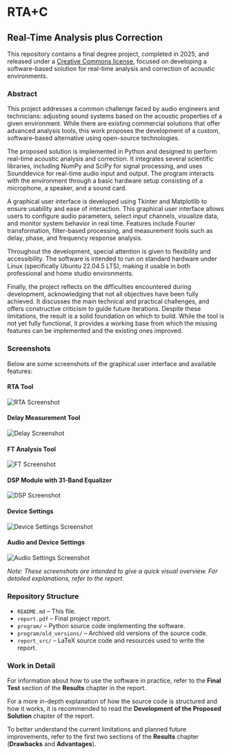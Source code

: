 # RTA+C  
## Real-Time Analysis plus Correction

This repository contains a final degree project, completed in 2025, and released under a [Creative Commons license](https://bibliotecnica.upc.edu/en/propietat-intellectual/llicencies-acces-lliure-creative-commons-gnu), focused on developing a software-based solution for real-time analysis and correction of acoustic environments.

### Abstract

This project addresses a common challenge faced by audio engineers and technicians: adjusting sound systems
based on the acoustic properties of a given environment. While there are existing commercial solutions that
offer advanced analysis tools, this work proposes the development of a custom, software-based alternative using
open-source technologies.

The proposed solution is implemented in Python and designed to perform real-time acoustic analysis and
correction. It integrates several scientific libraries, including NumPy and SciPy for signal processing, and
uses Sounddevice for real-time audio input and output. The program interacts with the environment through a
basic hardware setup consisting of a microphone, a speaker, and a sound card.

A graphical user interface is developed using Tkinter and Matplotlib to ensure usability and ease of interaction.
This graphical user interface allows users to configure audio parameters, select input channels, visualize data,
and monitor system behavior in real time. Features include Fourier transformation, filter-based processing,
and measurement tools such as delay, phase, and frequency response analysis.

Throughout the development, special attention is given to flexibility and accessibility. The software is intended
to run on standard hardware under Linux (specifically Ubuntu 22.04.5 LTS), making it usable in both
professional and home studio environments.

Finally, the project reflects on the difficulties encountered during development, acknowledging that not all
objectives have been fully achieved. It discusses the main technical and practical challenges, and offers
constructive criticism to guide future iterations. Despite these limitations, the result is a solid foundation on
which to build. While the tool is not yet fully functional, it provides a working base from which the missing
features can be implemented and the existing ones improved.

### Screenshots

Below are some screenshots of the graphical user interface and available features:

#### RTA Tool
![RTA Screenshot](report/Figures/Coro_Music_EQ_X32.png)

#### Delay Measurement Tool
![Delay Screenshot](report/Figures/Coro_delay_2.png)

#### FT Analysis Tool
![FT Screenshot](report/Figures/FT_page.png)

#### DSP Module with 31-Band Equalizer
![DSP Screenshot](report/Figures/Coro_EQ_from_RTA.png)

#### Device Settings
![Device Settings Screenshot](report/Figures/Coro_Device_settings.png)

#### Audio and Device Settings
![Audio Settings Screenshot](report/Figures/Coro_audio_settings.png)

*Note: These screenshots are intended to give a quick visual overview. For detailed explanations, refer to the report.*

### Repository Structure

- `README.md` – This file.
- `report.pdf` – Final project report.
- `program/` – Python source code implementing the software.
- `program/old_versions/` – Archived old versions of the source code.
- `report_src/` – LaTeX source code and resources used to write the report.

### Work in Detail

For information about how to use the software in practice, refer to the __Final Test__ section of the __Results__ chapter in the report.

For a more in-depth explanation of how the source code is structured and how it works, it is recommended to read the __Development of the Proposed Solution__ chapter of the report.

To better understand the current limitations and planned future improvements, refer to the first two sections of the __Results__ chapter (__Drawbacks__ and __Advantages__).
